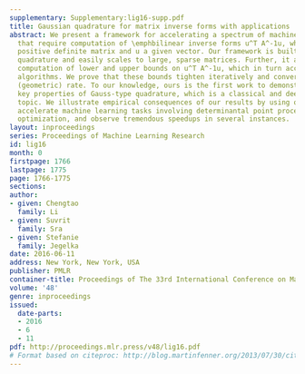 ```yaml
---
supplementary: Supplementary:lig16-supp.pdf
title: Gaussian quadrature for matrix inverse forms with applications
abstract: We present a framework for accelerating a spectrum of machine learning algorithms
  that require computation of \emphbilinear inverse forms u^T A^-1u, where A is a
  positive definite matrix and u a given vector. Our framework is built on Gauss-type
  quadrature and easily scales to large, sparse matrices. Further, it allows retrospective
  computation of lower and upper bounds on u^T A^-1u, which in turn accelerates several
  algorithms. We prove that these bounds tighten iteratively and converge at a linear
  (geometric) rate. To our knowledge, ours is the first work to demonstrate these
  key properties of Gauss-type quadrature, which is a classical and deeply studied
  topic. We illustrate empirical consequences of our results by using quadrature to
  accelerate machine learning tasks involving determinantal point processes and submodular
  optimization, and observe tremendous speedups in several instances.
layout: inproceedings
series: Proceedings of Machine Learning Research
id: lig16
month: 0
firstpage: 1766
lastpage: 1775
page: 1766-1775
sections: 
author:
- given: Chengtao
  family: Li
- given: Suvrit
  family: Sra
- given: Stefanie
  family: Jegelka
date: 2016-06-11
address: New York, New York, USA
publisher: PMLR
container-title: Proceedings of The 33rd International Conference on Machine Learning
volume: '48'
genre: inproceedings
issued:
  date-parts:
  - 2016
  - 6
  - 11
pdf: http://proceedings.mlr.press/v48/lig16.pdf
# Format based on citeproc: http://blog.martinfenner.org/2013/07/30/citeproc-yaml-for-bibliographies/
---
```

